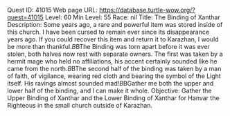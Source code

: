 Quest ID: 41015
Web page URL: https://database.turtle-wow.org/?quest=41015
Level: 60
Min Level: 55
Race: nil
Title: The Binding of Xanthar
Description: Some years ago, a rare and powerful item was stored inside of this church. I have been cursed to remain ever since its disappearance years ago. If you could recover this item and return it to Karazhan, I would be more than thankful.$B$BThe Binding was torn apart before it was ever stolen, both halves now rest with separate owners. The first was taken by a hermit mage who held no affiliations, his accent certainly sounded like he came from the north.$B$BThe second half of the binding was taken by a man of faith, of vigilance, wearing red cloth and bearing the symbol of the Light itself. His ravings almost sounded mad!$B$BGather me both the upper and lower half of the binding, and I can make it whole.
Objective: Gather the Upper Binding of Xanthar and the Lower Binding of Xanthar for Hanvar the Righteous in the small church outside of Karazhan.
